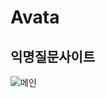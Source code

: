 # Avata
## 익명질문사이트

![메인](https://user-images.githubusercontent.com/30384031/142972813-8faf4b54-3fa5-4b99-9748-b2c20bfeb7c8.PNG)
